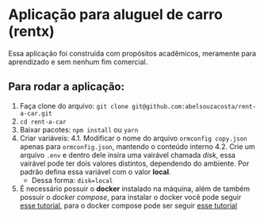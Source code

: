 # Aplicação para aluguel de carro (rentx)

Essa aplicação foi construída com propósitos acadêmicos, meramente para aprendizado e sem nenhum fim comercial.

## Para rodar a aplicação:

1. Faça clone do arquivo: `git clone git@github.com:abelsouzacosta/rent-a-car.git`
2. `cd rent-a-car`
3. Baixar pacotes: `npm install` ou `yarn`
4. Criar variáveis:
  4.1. Modificar o nome do arquivo `ormconfig copy.json` apenas para `ormconfig.json`, mantendo o conteúdo interno
  4.2. Crie um arquivo `.env` e dentro dele insira uma vairável chamada *disk*, essa vairável pode ter dois valores distintos, dependendo do ambiente. Por padrão defina essa variável com o valor **local**.
    * Dessa forma: `disk=local`
5. É necessário possuir o **docker** instalado na máquina, além de também possuir o *docker compose*, para instalar o docker você pode seguir [esse tutorial](https://docs.docker.com/engine/install/), para o docker compose pode ser seguir [esse tutorial](https://docs.docker.com/compose/install/)
